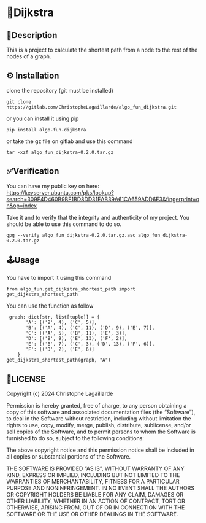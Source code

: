 # 🚀Dijkstra

## 📄Description

This is a project to calculate the shortest path from a node to the rest of the nodes of a graph.

## ⚙️ Installation

clone the repository (git must be installed)
```
git clone https://gitlab.com/ChristopheLagaillarde/algo_fun_dijkstra.git 
```
or you can install it using pip

```
pip install algo-fun-dijkstra
```

or take the gz file on gitlab and use this command

```
tar -xzf algo_fun_dijkstra-0.2.0.tar.gz
```

## ✅Verification

You can have my public key on here: 
https://keyserver.ubuntu.com/pks/lookup?search=309F4D460B9BF1BD8DD31EAB39A61CA659ADD6E3&fingerprint=on&op=index

Take it and to verify that the integrity and authenticity of my project. You should be able to use this command to do so. 

```
gpg --verify algo_fun_dijkstra-0.2.0.tar.gz.asc algo_fun_dijkstra-0.2.0.tar.gz
```

## 🕹️Usage

You have to import it using this command

```
from algo_fun.get_dijkstra_shortest_path import get_dijkstra_shortest_path
```

You can use the function as follow

```
 graph: dict[str, list[tuple]] = {
	   'A': [('B', 4), ('C', 5)],
	   'B': [('A', 4), ('C', 11), ('D', 9), ('E', 7)],
	   'C': [('A', 5), ('B', 11), ('E', 3)],
	   'D': [('B', 9), ('E', 13), ('F', 2)],
	   'E': [('B', 7), ('C', 3), ('D', 13), ('F', 6)],
	   'F': [('D', 2), ('E', 6)]
	}
get_dijkstra_shortest_path(graph, "A")
```

## 📝LICENSE
Copyright (c) 2024 Christophe Lagaillarde 

Permission is hereby granted, free of charge, to any person obtaining a copy of this software and associated documentation files (the “Software”), to deal in the Software without restriction, including without limitation the rights to use, copy, modify, merge, publish, distribute, sublicense, and/or sell copies of the Software, and to permit persons to whom the Software is furnished to do so, subject to the following conditions:

The above copyright notice and this permission notice shall be included in all copies or substantial portions of the Software.

THE SOFTWARE IS PROVIDED “AS IS”, WITHOUT WARRANTY OF ANY KIND, EXPRESS OR IMPLIED, INCLUDING BUT NOT LIMITED TO THE WARRANTIES OF MERCHANTABILITY, FITNESS FOR A PARTICULAR PURPOSE AND NONINFRINGEMENT. IN NO EVENT SHALL THE AUTHORS OR COPYRIGHT HOLDERS BE LIABLE FOR ANY CLAIM, DAMAGES OR OTHER LIABILITY, WHETHER IN AN ACTION OF CONTRACT, TORT OR OTHERWISE, ARISING FROM, OUT OF OR IN CONNECTION WITH THE SOFTWARE OR THE USE OR OTHER DEALINGS IN THE SOFTWARE.
